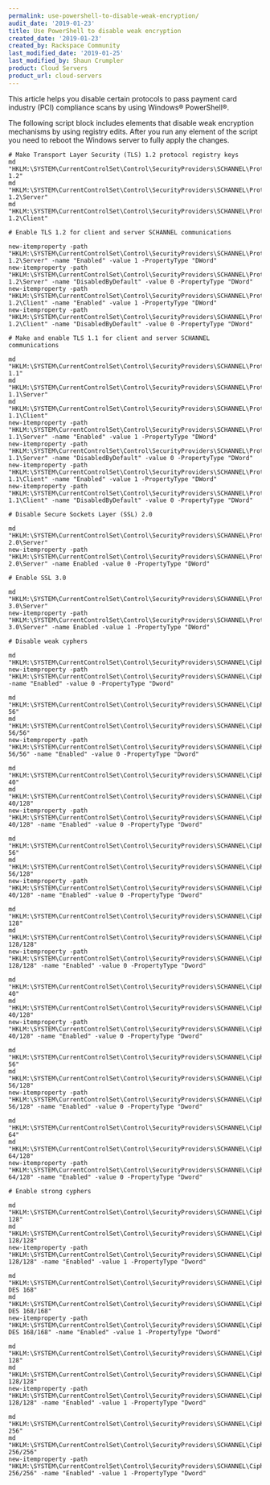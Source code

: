 ```yaml
---
permalink: use-powershell-to-disable-weak-encryption/
audit_date: '2019-01-23'
title: Use PowerShell to disable weak encryption
created_date: '2019-01-23'
created_by: Rackspace Community
last_modified_date: '2019-01-25'
last_modified_by: Shaun Crumpler
product: Cloud Servers
product_url: cloud-servers
---
```


This article helps you disable certain protocols to pass payment card industry
(PCI) compliance scans by using Windows&reg; PowerShell&reg;.

The following script block includes elements that disable weak
encryption mechanisms by using registry edits. After you run any element of the
script you need to reboot the Windows server to fully apply the changes.

    # Make Transport Layer Security (TLS) 1.2 protocol registry keys
    md "HKLM:\SYSTEM\CurrentControlSet\Control\SecurityProviders\SCHANNEL\Protocols\TLS 1.2"
    md "HKLM:\SYSTEM\CurrentControlSet\Control\SecurityProviders\SCHANNEL\Protocols\TLS 1.2\Server"
    md "HKLM:\SYSTEM\CurrentControlSet\Control\SecurityProviders\SCHANNEL\Protocols\TLS 1.2\Client"

    # Enable TLS 1.2 for client and server SCHANNEL communications

    new-itemproperty -path     "HKLM:\SYSTEM\CurrentControlSet\Control\SecurityProviders\SCHANNEL\Protocols\TLS 1.2\Server" -name "Enabled" -value 1 -PropertyType "DWord"
    new-itemproperty -path "HKLM:\SYSTEM\CurrentControlSet\Control\SecurityProviders\SCHANNEL\Protocols\TLS 1.2\Server" -name "DisabledByDefault" -value 0 -PropertyType "DWord"
    new-itemproperty -path "HKLM:\SYSTEM\CurrentControlSet\Control\SecurityProviders\SCHANNEL\Protocols\TLS 1.2\Client" -name "Enabled" -value 1 -PropertyType "DWord"
    new-itemproperty -path "HKLM:\SYSTEM\CurrentControlSet\Control\SecurityProviders\SCHANNEL\Protocols\TLS 1.2\Client" -name "DisabledByDefault" -value 0 -PropertyType "DWord"

    # Make and enable TLS 1.1 for client and server SCHANNEL communications

    md "HKLM:\SYSTEM\CurrentControlSet\Control\SecurityProviders\SCHANNEL\Protocols\TLS 1.1"
    md "HKLM:\SYSTEM\CurrentControlSet\Control\SecurityProviders\SCHANNEL\Protocols\TLS 1.1\Server"
    md "HKLM:\SYSTEM\CurrentControlSet\Control\SecurityProviders\SCHANNEL\Protocols\TLS 1.1\Client"
    new-itemproperty -path "HKLM:\SYSTEM\CurrentControlSet\Control\SecurityProviders\SCHANNEL\Protocols\TLS 1.1\Server" -name "Enabled" -value 1 -PropertyType "DWord"
    new-itemproperty -path "HKLM:\SYSTEM\CurrentControlSet\Control\SecurityProviders\SCHANNEL\Protocols\TLS 1.1\Server" -name "DisabledByDefault" -value 0 -PropertyType "DWord"
    new-itemproperty -path "HKLM:\SYSTEM\CurrentControlSet\Control\SecurityProviders\SCHANNEL\Protocols\TLS 1.1\Client" -name "Enabled" -value 1 -PropertyType "DWord"
    new-itemproperty -path "HKLM:\SYSTEM\CurrentControlSet\Control\SecurityProviders\SCHANNEL\Protocols\TLS 1.1\Client" -name "DisabledByDefault" -value 0 -PropertyType "DWord"

    # Disable Secure Sockets Layer (SSL) 2.0

    md "HKLM:\SYSTEM\CurrentControlSet\Control\SecurityProviders\SCHANNEL\Protocols\SSL 2.0\Server"
    new-itemproperty -path "HKLM:\SYSTEM\CurrentControlSet\Control\SecurityProviders\SCHANNEL\Protocols\SSL 2.0\Server" -name Enabled -value 0 -PropertyType "DWord"

    # Enable SSL 3.0

    md "HKLM:\SYSTEM\CurrentControlSet\Control\SecurityProviders\SCHANNEL\Protocols\SSL 3.0\Server"
    new-itemproperty -path "HKLM:\SYSTEM\CurrentControlSet\Control\SecurityProviders\SCHANNEL\Protocols\SSL 3.0\Server" -name Enabled -value 1 -PropertyType "DWord"

    # Disable weak cyphers

    md "HKLM:\SYSTEM\CurrentControlSet\Control\SecurityProviders\SCHANNEL\Ciphers\Null"
    new-itemproperty -path "HKLM:\SYSTEM\CurrentControlSet\Control\SecurityProviders\SCHANNEL\Ciphers\Null" -name "Enabled" -value 0 -PropertyType "Dword"

    md "HKLM:\SYSTEM\CurrentControlSet\Control\SecurityProviders\SCHANNEL\Ciphers\DES 56"
    md "HKLM:\SYSTEM\CurrentControlSet\Control\SecurityProviders\SCHANNEL\Ciphers\DES 56/56"
    new-itemproperty -path "HKLM:\SYSTEM\CurrentControlSet\Control\SecurityProviders\SCHANNEL\Ciphers\DES 56/56" -name "Enabled" -value 0 -PropertyType "Dword"

    md "HKLM:\SYSTEM\CurrentControlSet\Control\SecurityProviders\SCHANNEL\Ciphers\RC2 40"
    md "HKLM:\SYSTEM\CurrentControlSet\Control\SecurityProviders\SCHANNEL\Ciphers\RC2 40/128"
    new-itemproperty -path "HKLM:\SYSTEM\CurrentControlSet\Control\SecurityProviders\SCHANNEL\Ciphers\RC2 40/128" -name "Enabled" -value 0 -PropertyType "Dword"

    md "HKLM:\SYSTEM\CurrentControlSet\Control\SecurityProviders\SCHANNEL\Ciphers\RC2 56"
    md "HKLM:\SYSTEM\CurrentControlSet\Control\SecurityProviders\SCHANNEL\Ciphers\RC2 56/128"
    new-itemproperty -path "HKLM:\SYSTEM\CurrentControlSet\Control\SecurityProviders\SCHANNEL\Ciphers\RC2 40/128" -name "Enabled" -value 0 -PropertyType "Dword"

    md "HKLM:\SYSTEM\CurrentControlSet\Control\SecurityProviders\SCHANNEL\Ciphers\RC2 128"
    md "HKLM:\SYSTEM\CurrentControlSet\Control\SecurityProviders\SCHANNEL\Ciphers\RC2 128/128"
    new-itemproperty -path "HKLM:\SYSTEM\CurrentControlSet\Control\SecurityProviders\SCHANNEL\Ciphers\RC2 128/128" -name "Enabled" -value 0 -PropertyType "Dword"

    md "HKLM:\SYSTEM\CurrentControlSet\Control\SecurityProviders\SCHANNEL\Ciphers\RC4 40"
    md "HKLM:\SYSTEM\CurrentControlSet\Control\SecurityProviders\SCHANNEL\Ciphers\RC4 40/128"
    new-itemproperty -path "HKLM:\SYSTEM\CurrentControlSet\Control\SecurityProviders\SCHANNEL\Ciphers\RC4 40/128" -name "Enabled" -value 0 -PropertyType "Dword"

    md "HKLM:\SYSTEM\CurrentControlSet\Control\SecurityProviders\SCHANNEL\Ciphers\RC4 56"
    md "HKLM:\SYSTEM\CurrentControlSet\Control\SecurityProviders\SCHANNEL\Ciphers\RC4 56/128"
    new-itemproperty -path "HKLM:\SYSTEM\CurrentControlSet\Control\SecurityProviders\SCHANNEL\Ciphers\RC4 56/128" -name "Enabled" -value 0 -PropertyType "Dword"

    md "HKLM:\SYSTEM\CurrentControlSet\Control\SecurityProviders\SCHANNEL\Ciphers\RC4 64"
    md "HKLM:\SYSTEM\CurrentControlSet\Control\SecurityProviders\SCHANNEL\Ciphers\RC4 64/128"
    new-itemproperty -path "HKLM:\SYSTEM\CurrentControlSet\Control\SecurityProviders\SCHANNEL\Ciphers\RC4 64/128" -name "Enabled" -value 0 -PropertyType "Dword"

    # Enable strong cyphers

    md "HKLM:\SYSTEM\CurrentControlSet\Control\SecurityProviders\SCHANNEL\Ciphers\RC4 128"
    md "HKLM:\SYSTEM\CurrentControlSet\Control\SecurityProviders\SCHANNEL\Ciphers\RC4 128/128"
    new-itemproperty -path "HKLM:\SYSTEM\CurrentControlSet\Control\SecurityProviders\SCHANNEL\Ciphers\RC4 128/128" -name "Enabled" -value 1 -PropertyType "Dword"

    md "HKLM:\SYSTEM\CurrentControlSet\Control\SecurityProviders\SCHANNEL\Ciphers\Triple DES 168"
    md "HKLM:\SYSTEM\CurrentControlSet\Control\SecurityProviders\SCHANNEL\Ciphers\Triple DES 168/168"
    new-itemproperty -path "HKLM:\SYSTEM\CurrentControlSet\Control\SecurityProviders\SCHANNEL\Ciphers\Triple DES 168/168" -name "Enabled" -value 1 -PropertyType "Dword"

    md "HKLM:\SYSTEM\CurrentControlSet\Control\SecurityProviders\SCHANNEL\Ciphers\AES 128"
    md "HKLM:\SYSTEM\CurrentControlSet\Control\SecurityProviders\SCHANNEL\Ciphers\AES 128/128"
    new-itemproperty -path "HKLM:\SYSTEM\CurrentControlSet\Control\SecurityProviders\SCHANNEL\Ciphers\AES 128/128" -name "Enabled" -value 1 -PropertyType "Dword"

    md "HKLM:\SYSTEM\CurrentControlSet\Control\SecurityProviders\SCHANNEL\Ciphers\AES 256"
    md "HKLM:\SYSTEM\CurrentControlSet\Control\SecurityProviders\SCHANNEL\Ciphers\AES 256/256"
    new-itemproperty -path "HKLM:\SYSTEM\CurrentControlSet\Control\SecurityProviders\SCHANNEL\Ciphers\AES 256/256" -name "Enabled" -value 1 -PropertyType "Dword"
